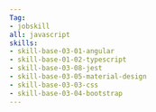 ```yaml
---
Tag: 
- jobskill
all: javascript
skills:
- skill-base-03-01-angular
- skill-base-01-02-typescript
- skill-base-03-08-jest
- skill-base-03-05-material-design
- skill-base-03-03-css
- skill-base-03-04-bootstrap
---
```

